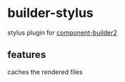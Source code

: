 # builder-stylus
stylus plugin for [component-builder2](https://github.com/componentjs/builder2.js)

## features
caches the rendered files
